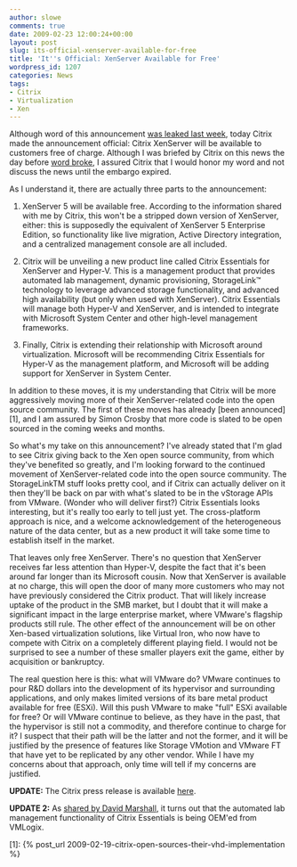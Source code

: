 ```yaml
---
author: slowe
comments: true
date: 2009-02-23 12:00:24+00:00
layout: post
slug: its-official-xenserver-available-for-free
title: 'It''s Official: XenServer Available for Free'
wordpress_id: 1207
categories: News
tags:
- Citrix
- Virtualization
- Xen
---
```


Although word of this announcement [was leaked last week](http://practical-tech.com/infrastructure/citrix-to-offer-free-xenserver-virtualization/), today Citrix made the announcement official: Citrix XenServer will be available to customers free of charge. Although I was briefed by Citrix on this news the day before [word broke](http://www.virtualization.info/2009/02/citrix-to-release-xenserver-for-free.html), I assured Citrix that I would honor my word and not discuss the news until the embargo expired.

As I understand it, there are actually three parts to the announcement:

1. XenServer 5 will be available free. According to the information shared with me by Citrix, this won't be a stripped down version of XenServer, either: this is supposedly the equivalent of XenServer 5 Enterprise Edition, so functionality like live migration, Active Directory integration, and a centralized management console are all included.

2. Citrix will be unveiling a new product line called Citrix Essentials for XenServer and Hyper-V. This is a management product that provides automated lab management, dynamic provisioning, StorageLink&#8482; technology to leverage advanced storage functionality, and advanced high availability (but only when used with XenServer). Citrix Essentials will manage both Hyper-V and XenServer, and is intended to integrate with Microsoft System Center and other high-level management frameworks.

3. Finally, Citrix is extending their relationship with Microsoft around virtualization. Microsoft will be recommending Citrix Essentials for Hyper-V as the management platform, and Microsoft will be adding support for XenServer in System Center.

In addition to these moves, it is my understanding that Citrix will be more aggressively moving more of their XenServer-related code into the open source community. The first of these moves has already [been announced][1], and I am assured by Simon Crosby that more code is slated to be open sourced in the coming weeks and months.

So what's my take on this announcement? I've already stated that I'm glad to see Citrix giving back to the Xen open source community, from which they've benefited so greatly, and I'm looking forward to the continued movement of XenServer-related code into the open source community. The StorageLinkTM stuff looks pretty cool, and if Citrix can actually deliver on it then they'll be back on par with what's slated to be in the vStorage APIs from VMware. (Wonder who will deliver first?) Citrix Essentials looks interesting, but it's really too early to tell just yet. The cross-platform approach is nice, and a welcome acknowledgement of the heterogeneous nature of the data center, but as a new product it will take some time to establish itself in the market.

That leaves only free XenServer. There's no question that XenServer receives far less attention than Hyper-V, despite the fact that it's been around far longer than its Microsoft cousin. Now that XenServer is available at no charge, this will open the door of many more customers who may not have previously considered the Citrix product. That will likely increase uptake of the product in the SMB market, but I doubt that it will make a significant impact in the large enterprise market, where VMware's flagship products still rule. The other effect of the announcement will be on other Xen-based virtualization solutions, like Virtual Iron, who now have to compete with Citrix on a completely different playing field. I would not be surprised to see a number of these smaller players exit the game, either by acquisition or bankruptcy.

The real question here is this: what will VMware do? VMware continues to pour R&D dollars into the development of its hypervisor and surrounding applications, and only makes limited versions of its bare metal product available for free (ESXi). Will this push VMware to make "full" ESXi available for free? Or will VMware continue to believe, as they have in the past, that the hypervisor is still not a commodity, and therefore continue to charge for it? I suspect that their path will be the latter and not the former, and it will be justified by the presence of features like Storage VMotion and VMware FT that have yet to be replicated by any other vendor. While I have my concerns about that approach, only time will tell if my concerns are justified.

**UPDATE:** The Citrix press release is available [here](http://www.citrix.com/English/NE/news/news.asp?newsID=1687130).

**UPDATE 2:** As [shared by David Marshall](http://vmblog.com/archive/2009/02/23/vmlogix-adds-application-lifecycle-management-to-citrix-virtualization-solutions.aspx), it turns out that the automated lab management functionality of Citrix Essentials is being OEM'ed from VMLogix.

[1]: {% post_url 2009-02-19-citrix-open-sources-their-vhd-implementation %}
